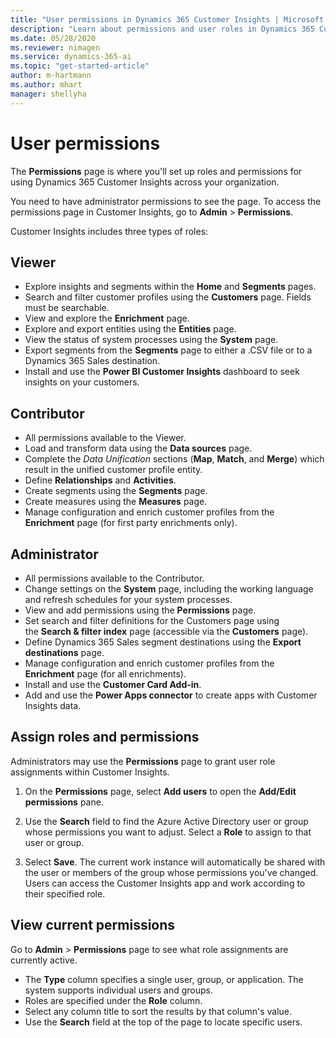 ```yaml
---
title: "User permissions in Dynamics 365 Customer Insights | Microsoft Docs"
description: "Learn about permissions and user roles in Dynamics 365 Customer Insights."
ms.date: 05/28/2020
ms.reviewer: nimagen
ms.service: dynamics-365-ai
ms.topic: "get-started-article"
author: m-hartmann
ms.author: mhart
manager: shellyha
---
```


# User permissions

The **Permissions** page is where you'll set up roles and permissions for using Dynamics 365 Customer Insights across your organization.

You need to have administrator permissions to see the page. To access the permissions page in Customer Insights, go to **Admin** > **Permissions**.

Customer Insights includes three types of roles:

## Viewer

- Explore insights and segments within the **Home** and **Segments** pages.
- Search and filter customer profiles using the **Customers** page. Fields must be searchable.
- View and explore the **Enrichment** page.
- Explore and export entities using the **Entities** page.
- View the status of system processes  using the **System** page.
- Export segments from the **Segments** page to either a .CSV file or to a Dynamics 365 Sales destination.
- Install and use the **Power BI Customer Insights** dashboard to seek insights on your customers.

## Contributor

- All permissions available to the Viewer.
- Load and transform data using the **Data sources** page.
- Complete the *Data Unification* sections (**Map**, **Match**, and **Merge**) which result in the unified customer profile entity.
- Define **Relationships** and **Activities**.
- Create segments using the **Segments** page.
- Create measures using the **Measures** page.
- Manage configuration and enrich customer profiles from the **Enrichment** page (for first party enrichments only).

## Administrator

- All permissions available to the Contributor.
- Change settings on the **System** page, including the working language and refresh schedules for your system processes.
- View and add permissions using the **Permissions** page.
- Set search and filter definitions for the Customers page using the **Search & filter index** page (accessible via the **Customers** page).
- Define Dynamics 365 Sales segment destinations using the **Export destinations** page.
- Manage configuration and enrich customer profiles from the **Enrichment** page (for all enrichments).
- Install and use the **Customer Card Add-in**.
- Add and use the **Power Apps connector** to create apps with Customer Insights data.

## Assign roles and permissions

Administrators may use the **Permissions** page to grant user role assignments within Customer Insights.

1. On the **Permissions** page, select **Add users** to open the **Add/Edit permissions** pane.

2. Use the **Search** field to find the Azure Active Directory user or group whose permissions you want to adjust. Select a **Role** to assign to that user or group.

3. Select **Save**. The current work instance will automatically be shared with the user or members of the group whose permissions you've changed. Users can access the Customer Insights app and work according to their specified role.

## View current permissions

Go to **Admin** > **Permissions** page to see what role assignments are currently active.

- The **Type** column specifies a single user, group, or application. The system supports individual users and groups.
- Roles are specified under the **Role** column.
- Select any column title to sort the results by that column's value.
- Use the **Search** field at the top of the page to locate specific users.
